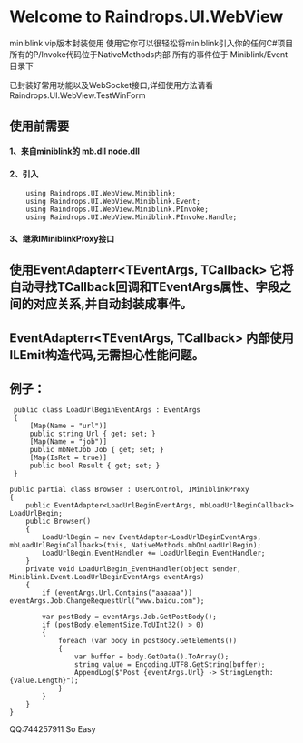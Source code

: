 # Welcome to Raindrops.UI.WebView 
 miniblink vip版本封装使用
使用它你可以很轻松将miniblink引入你的任何C#项目
所有的P/Invoke代码位于NativeMethods内部
所有的事件位于 Miniblink/Event目录下

已封装好常用功能以及WebSocket接口,详细使用方法请看Raindrops.UI.WebView.TestWinForm

## 使用前需要
#### 1、来自miniblink的 mb.dll node.dll
#### 2、引入 
        using Raindrops.UI.WebView.Miniblink;
        using Raindrops.UI.WebView.Miniblink.Event;
        using Raindrops.UI.WebView.Miniblink.PInvoke;
        using Raindrops.UI.WebView.Miniblink.PInvoke.Handle;
#### 3、继承IMiniblinkProxy接口

## 使用EventAdapterr<TEventArgs, TCallback> 它将自动寻找TCallback回调和TEventArgs属性、字段之间的对应关系,并自动封装成事件。
## EventAdapterr<TEventArgs, TCallback> 内部使用ILEmit构造代码,无需担心性能问题。

## 例子：

	 public class LoadUrlBeginEventArgs : EventArgs
	 {
	     [Map(Name = "url")]
	     public string Url { get; set; }
	     [Map(Name = "job")]
	     public mbNetJob Job { get; set; }
	     [Map(IsRet = true)]
	     public bool Result { get; set; }
	 }

	public partial class Browser : UserControl, IMiniblinkProxy
	{
	    public EventAdapter<LoadUrlBeginEventArgs, mbLoadUrlBeginCallback> LoadUrlBegin;
	    public Browser()
	    {
	        LoadUrlBegin = new EventAdapter<LoadUrlBeginEventArgs, mbLoadUrlBeginCallback>(this, NativeMethods.mbOnLoadUrlBegin);
	        LoadUrlBegin.EventHandler += LoadUrlBegin_EventHandler;
	    }
	    private void LoadUrlBegin_EventHandler(object sender, Miniblink.Event.LoadUrlBeginEventArgs eventArgs)
	    {
	        if (eventArgs.Url.Contains("aaaaaa")) eventArgs.Job.ChangeRequestUrl("www.baidu.com");

	        var postBody = eventArgs.Job.GetPostBody();
	        if (postBody.elementSize.ToUInt32() > 0)
	        {
	            foreach (var body in postBody.GetElements())
	            {
	                var buffer = body.GetData().ToArray();
	                string value = Encoding.UTF8.GetString(buffer);
	                AppendLog($"Post {eventArgs.Url} -> StringLength:{value.Length}");
	            }
	        }
	    }
	}
 QQ:744257911
 So Easy
